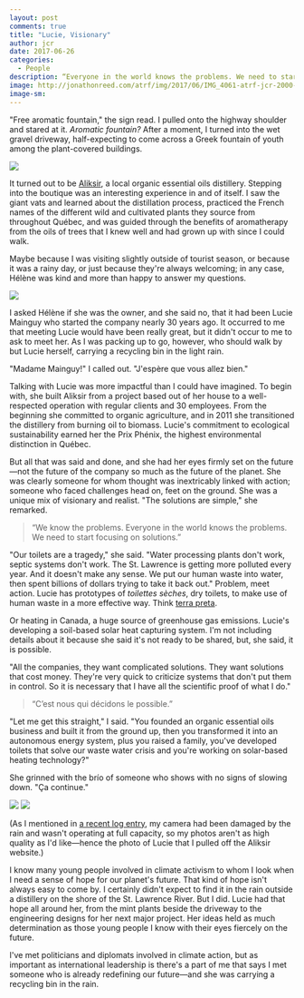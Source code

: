 ```yaml
---
layout: post
comments: true
title: "Lucie, Visionary"
author: jcr
date: 2017-06-26
categories:
  - People
description: “Everyone in the world knows the problems. We need to start focusing on solutions.”
image: http://jonathonreed.com/atrf/img/2017/06/IMG_4061-atrf-jcr-2000-web.jpg
image-sm:
--- 
```


"Free aromatic fountain," the sign read. I pulled onto the highway shoulder and stared at it. <i>Aromatic fountain?</i> After a moment, I turned into the wet gravel driveway, half-expecting to come across a Greek fountain of youth among the plant-covered buildings.

<img src="http://jonathonreed.com/atrf/img/2017/06/IMG_4075-atrf-jcr-2000-web.jpg">

It turned out to be <a href="https://aliksir.com/en/" target="blank">Aliksir</a>, a local organic essential oils distillery. Stepping into the boutique was an interesting experience in and of itself. I saw the giant vats and learned about the distillation process, practiced the French names of the different wild and cultivated plants they source from throughout Québec, and was guided through the benefits of aromatherapy from the oils of trees that I knew well and had grown up with since I could walk.

Maybe because I was visiting slightly outside of tourist season, or because it was a rainy day, or just because they're always welcoming; in any case, Hélène was kind and more than happy to answer my questions.

<img src="http://jonathonreed.com/atrf/img/2017/06/IMG_4058-atrf-jcr-2000-web.jpg">

I asked Hélène if she was the owner, and she said no, that it had been Lucie Mainguy who started the company nearly 30 years ago. It occurred to me that meeting Lucie would have been really great, but it didn't occur to me to ask to meet her. As I was packing up to go, however, who should walk by but Lucie herself, carrying a recycling bin in the light rain.

"Madame Mainguy!" I called out. "J'espère que vous allez bien."

Talking with Lucie was more impactful than I could have imagined. To begin with, she built Aliksir from a project based out of her house to a well-respected operation with regular clients and 30 employees. From the beginning she committed to organic agriculture, and in 2011 she transitioned the distillery from burning oil to biomass. Lucie's commitment to ecological sustainability earned her the Prix Phénix, the highest environmental distinction in Québec.

But all that was said and done, and she had her eyes firmly set on the future—not the future of the company so much as the future of the planet. She was clearly someone for whom thought was inextricably linked with action; someone who faced challenges head on, feet on the ground. She was a unique mix of visionary and realist. "The solutions are simple," she remarked.

<blockquote>&ldquo;We know the problems. Everyone in the world knows the problems. We need to start focusing on solutions.&rdquo;</blockquote>

"Our toilets are a tragedy," she said. "Water processing plants don't work, septic systems don't work. The St. Lawrence is getting more polluted every year. And it doesn't make any sense. We put our human waste into water, then spent billions of dollars trying to take it back out." Problem, meet action. Lucie has prototypes of <i>toilettes sèches</i>, dry toilets, to make use of human waste in a more effective way. Think <a href="https://en.wikipedia.org/wiki/Terra_preta">terra preta</a>.

Or heating in Canada, a huge source of greenhouse gas emissions. Lucie's developing a soil-based solar heat capturing system. I'm not including details about it because she said it's not ready to be shared, but, she said, it is possible.

"All the companies, they want complicated solutions. They want solutions that cost money. They're very quick to criticize systems that don't put them in control. So it is necessary that I have all the scientific proof of what I do."

<blockquote>&ldquo;C&rsquo;est nous qui décidons le possible.&rdquo;</blockquote>

"Let me get this straight," I said. "You founded an organic essential oils business and built it from the ground up, then you transformed it into an autonomous energy system, plus you raised a family, you've developed toilets that solve our waste water crisis and you're working on solar-based heating technology?"

She grinned with the brío of someone who shows with no signs of slowing down. "Ça continue."

<img src="http://jonathonreed.com/atrf/img/2017/06/IMG_4067-atrf-jcr-2000-web.jpg">

<img src="http://jonathonreed.com/atrf/img/2017/06/lucie-atrf-jcr-2000-web.jpg">

(As I mentioned in <a href="http://jonathonreed.com/atrf/2017/06/24/day-055/">a recent log entry</a>, my camera had been damaged by the rain and wasn't operating at full capacity, so my photos aren't as high quality as I'd like—hence the photo of Lucie that I pulled off the Aliksir website.)

I know many young people involved in climate activism to whom I look when I need a sense of hope for our planet's future. That kind of hope isn't always easy to come by. I certainly didn't expect to find it in the rain outside a distillery on the shore of the St. Lawrence River. But I did. Lucie had that hope all around her, from the mint plants beside the driveway to the engineering designs for her next major project. Her ideas held as much determination as those young people I know with their eyes fiercely on the future. 

I've met politicians and diplomats involved in climate action, but as important as international leadership is there's a part of me that says I met someone who is already redefining our future—and she was carrying a recycling bin in the rain.